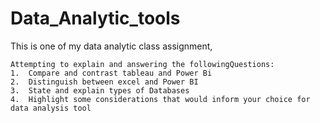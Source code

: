 # Data_Analytic_tools
This is one of my data analytic class assignment, 

    Attempting to explain and answering the followingQuestions:
    1.	Compare and contrast tableau and Power Bi
    2.	Distinguish between excel and Power BI
    3.	State and explain types of Databases
    4.	Highlight some considerations that would inform your choice for data analysis tool
